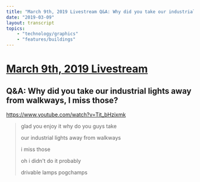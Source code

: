 ```yaml
---
title: "March 9th, 2019 Livestream Q&A: Why did you take our industrial lights away from walkways, I miss those?"
date: "2019-03-09"
layout: transcript
topics:
    - "technology/graphics"
    - "features/buildings"
---
```

# [March 9th, 2019 Livestream](../2019-03-09.md)
## Q&A: Why did you take our industrial lights away from walkways, I miss those?
https://www.youtube.com/watch?v=Tit_bHzixmk
> glad you enjoy it why do you guys take
> 
> our industrial lights away from walkways
> 
> i miss those
> 
> oh i didn't do it probably
> 
> drivable lamps pogchamps
> 
